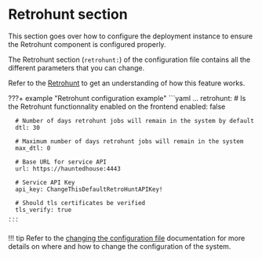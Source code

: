 # Retrohunt section

This section goes over how to configure the deployment instance to ensure the Retrohunt component is configured properly.

The Retrohunt section (`retrohunt:`) of the configuration file contains all the different parameters that you can change.

Refer to the [Retrohunt](../../overview/architecture.md/#yara-back-in-time-retrohunt) to get an understanding of how this feature works.

???+ example "Retrohunt configuration example"
    ```yaml
    ...
    retrohunt:
      # Is the Retrohunt functionnality enabled on the frontend
      enabled: false

      # Number of days retrohunt jobs will remain in the system by default
      dtl: 30

      # Maximum number of days retrohunt jobs will remain in the system
      max_dtl: 0

      # Base URL for service API
      url: https://hauntedhouse:4443

      # Service API Key
      api_key: ChangeThisDefaultRetroHuntAPIKey!

      # Should tls certificates be verified
      tls_verify: true
    ...
    ```

!!! tip
    Refer to the [changing the configuration file](../config_file/#changing-the-configuration-file) documentation for more details on where and how to change the configuration of the system.
